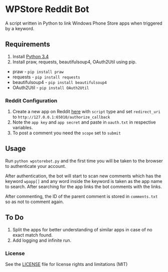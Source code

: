 # WPStore Reddit Bot
A script written in Python to link Windows Phone Store apps when triggered by a keyword.

## Requirements
1. Install [Python 3.4](https://www.python.org/download/releases/3.4.3/)  
2. Install praw, requests, beautifulsoup4, OAuth2Util using pip.

  - praw - `pip install praw`
  - requests - `pip install requests`
  - beautifulsoup4 - `pip install beautifulsoup4`
  - OAuth2Util - `pip install OAuth2Util`  

### Reddit Configuration
1. Create a new app on Reddit [here](https://reddit.com/prefs/apps) with `script` type and set `redirect_uri` to `http://127.0.0.1:65010/authorize_callback`  
2. Note the `app key` and `app secret` and paste in `oauth.txt` in respective variables.
3. To post a comment you need the `scope` set to `submit`

## Usage

Run `python wpstorebot.py` and the first time you will be taken to the browser to authenticate your account.  

After authentication, the bot will start to scan new comments which has the keyword `wpapp[]` and any word inside the keyword is taken as the app name to search. After searching for the app links the bot comments with the links.

After commenting, the ID of the parent comment is stored in `comments.txt` so as not to comment again.

## To Do
1. Split the apps for better understanding of similar apps in case of no exact match found.
2. Add logging and infinite run.

### License
 See the [LICENSE](LICENSE) file for license rights and limitations (MIT)
